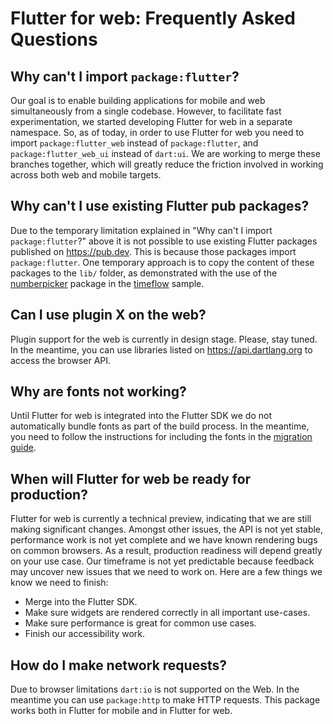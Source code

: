 # Flutter for web: Frequently Asked Questions

## Why can't I import `package:flutter`?

Our goal is to enable building applications for mobile and web simultaneously
from a single codebase. However, to facilitate fast experimentation, we started
developing Flutter for web in a separate namespace. So, as of today, in order
to use Flutter for web you need to import `package:flutter_web` instead of
`package:flutter`, and `package:flutter_web_ui` instead of `dart:ui`. We are
working to merge these branches together, which will greatly reduce the friction
involved in working across both web and mobile targets.

## Why can't I use existing Flutter pub packages?

Due to the temporary limitation explained in "Why can't I import
`package:flutter`?" above it is not possible to use existing Flutter packages
published on https://pub.dev. This is because those packages import
`package:flutter`. One temporary approach is to copy the content of these
packages to the `lib/` folder, as demonstrated with the use of the
[numberpicker](https://pub.dev/packages/numberpicker) package in the
[timeflow](https://github.com/flutter/samples/tree/master/web/timeflow/lib)
sample.

## Can I use plugin X on the web?

Plugin support for the web is currently in design stage. Please, stay tuned. In
the meantime, you can use libraries listed on https://api.dartlang.org to access
the browser API.

## Why are fonts not working?

Until Flutter for web is integrated into the Flutter SDK we do not automatically
bundle fonts as part of the build process. In the meantime, you need to follow
the instructions for including the fonts in the
[migration guide](https://github.com/flutter/flutter_web/blob/master/oss/docs/faq.md).

## When will Flutter for web be ready for production?

Flutter for web is currently a technical preview, indicating that we are still
making significant changes. Amongst other issues, the API is not yet stable,
performance work is not yet complete and we have known rendering bugs on common
browsers. As a result, production readiness will depend greatly on your use
case. Our timeframe is not yet predictable because feedback may uncover new
issues that we need to work on. Here are a few things we know we need to finish:

- Merge into the Flutter SDK.
- Make sure widgets are rendered correctly in all important use-cases.
- Make sure performance is great for common use cases.
- Finish our accessibility work.

## How do I make network requests?

Due to browser limitations `dart:io` is not supported on the Web. In the
meantime you can use `package:http` to make HTTP requests. This package works
both in Flutter for mobile and in Flutter for web.
